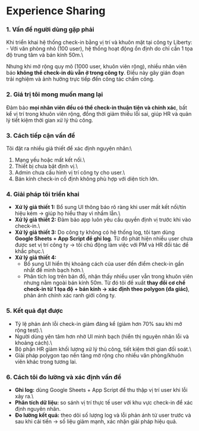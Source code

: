 # Experience Sharing

### 1. Vấn đề người dùng gặp phải

Khi triển khai hệ thống check-in bằng vị trí và khuôn mặt tại công ty
Liberty: - Với văn phòng nhỏ (100 user), hệ thống hoạt động ổn định do
chỉ cần 1 tọa độ trung tâm và bán kính 50m.\

Nhưng khi mở rộng quy mô (1000 user, khuôn viên rộng), nhiều nhân viên
báo **không thể check-in dù vẫn ở trong công ty**. Điều này gây gián
đoạn trải nghiệm và ảnh hưởng trực tiếp đến công tác chấm công.

### 2. Giá trị tôi mong muốn mang lại

Đảm bảo **mọi nhân viên đều có thể check-in thuận tiện và chính xác**,
bất kể vị trí trong khuôn viên rộng, đồng thời giảm thiểu lỗi sai, giúp
HR và quản lý tiết kiệm thời gian xử lý thủ công.

### 3. Cách tiếp cận vấn đề

Tôi đặt ra nhiều giả thiết để xác định nguyên nhân:\

1. Mạng yếu hoặc mất kết nối.\
2. Thiết bị chưa bật định vị.\
3. Admin chưa cấu hình vị trí công ty cho user.\
4. Bán kính check-in cố định không phù hợp với diện tích lớn.

### 4. Giải pháp tôi triển khai

- **Xử lý giả thiết 1:** Bổ sung UI thông báo rõ ràng khi user mất kết
  nối/tín hiệu kém → giúp họ hiểu thay vì nhầm lẫn.\
- **Xử lý giả thiết 2:** Đảm bảo app luôn yêu cầu quyền định vị trước
  khi vào check-in.\
- **Xử lý giả thiết 3:** Do công ty không có hệ thống log, tôi tạm
  dùng **Google Sheets + App Script để ghi log**. Từ đó phát hiện
  nhiều user chưa được set vị trí công ty → tôi chủ động làm việc với
  PM và HR đối tác để khắc phục.\
- **Xử lý giả thiết 4:**
  - Bổ sung UI hiển thị khoảng cách của user đến điểm check-in gần
    nhất để minh bạch hơn.\
  - Phân tích log trên bản đồ, nhận thấy nhiều user vẫn trong khuôn
    viên nhưng nằm ngoài bán kính 50m. Từ đó tôi đề xuất **thay đổi
    cơ chế check-in từ 1 tọa độ + bán kính → xác định theo polygon
    (đa giác)**, phản ánh chính xác ranh giới công ty.

### 5. Kết quả đạt được

- Tỷ lệ phản ánh lỗi check-in giảm đáng kể (giảm hơn 70% sau khi mở
  rộng test).\
- Người dùng yên tâm hơn nhờ UI minh bạch (hiển thị nguyên nhân lỗi và
  khoảng cách).\
- Bộ phận HR giảm khối lượng xử lý thủ công, tiết kiệm thời gian đối
  soát.\
- Giải pháp polygon tạo nền tảng mở rộng cho nhiều văn phòng/khuôn
  viên khác trong tương lai.

### 6. Cách tôi đo lường và xác định vấn đề

- **Ghi log:** dùng Google Sheets + App Script để thu thập vị trí user
  khi lỗi xảy ra.\
- **Phân tích dữ liệu:** so sánh vị trí thực tế user với khu vực
  check-in để xác định nguyên nhân.
- **Đo lường kết quả:** theo dõi số lượng log và lỗi phản ánh từ user
  trước và sau khi cải tiến → số liệu giảm mạnh, xác nhận giải pháp
  hiệu quả.
